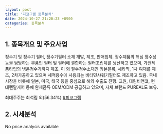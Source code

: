 ```yaml
---
layout: post
title: '피코그램 종목분석'
date: 2024-10-27 21:20:23 +0900
categories: 종목분석
---
```


## 1. 종목개요 및 주요사업

정수기 및 정수기 필터, 정수기필터 소재 개발, 제조, 판매업체. 정수제품의 핵심 정수성능을 담당하는 부품인 필터 및 필터에 결합하는 필터조립체를 생산하고 있으며, 가전제품타입의 냉온정수기까지 제조. 이 외 필수정수소재인 카본블록, 세라믹, 1차 여재를 제조, 2차가공하고 있으며 세척용수에 사용되는 비타민샤워기필터도 제조하고 있음. 국내 시장을 비롯해 일본, 미국, 태국 등을 중심으로 해외 수출도 진행. 교원, 대림비앤코, 현대렌탈케어 등에 완제품류 OEM/ODM 공급하고 있으며, 자체 브랜드 PUREAL도 보유.

최대주주는 최석림 외(56.34%)
[#피코그램](#)

## 2. 시세분석

No price analysis available
